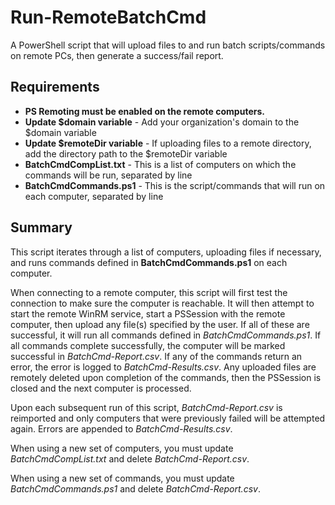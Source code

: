 # Run-RemoteBatchCmd
A PowerShell script that will upload files to and run batch scripts/commands on remote PCs, then generate a success/fail report.

## Requirements
* **PS Remoting must be enabled on the remote computers.**
* **Update $domain variable** - Add your organization's domain to the $domain variable
* **Update $remoteDir variable** - If uploading files to a remote directory, add the directory path to the $remoteDir variable
* **BatchCmdCompList.txt** - This is a list of computers on which the commands will be run, separated by line
* **BatchCmdCommands.ps1** - This is the script/commands that will run on each computer, separated by line
 
## Summary
This script iterates through a list of computers, uploading files if necessary, and runs commands defined in **BatchCmdCommands.ps1** on each computer.

When connecting to a remote computer, this script will first test the connection to make sure the computer is reachable. It will then attempt to start the remote WinRM service, start a PSSession with the remote computer, then upload any file(s) specified by the user. If all of these are successful, it will run all commands defined in *BatchCmdCommands.ps1*. If all commands complete successfully, the computer will be marked successful in *BatchCmd-Report.csv*. If any of the commands return an error, the error is logged to *BatchCmd-Results.csv*. Any uploaded files are remotely deleted upon completion of the commands, then the PSSession is closed and the next computer is processed.

Upon each subsequent run of this script, *BatchCmd-Report.csv* is reimported and only computers that were previously failed will be attempted again. Errors are appended to *BatchCmd-Results.csv*.

When using a new set of computers, you must update *BatchCmdCompList.txt* and delete *BatchCmd-Report.csv*.

When using a new set of commands, you must update *BatchCmdCommands.ps1* and delete *BatchCmd-Report.csv*.
